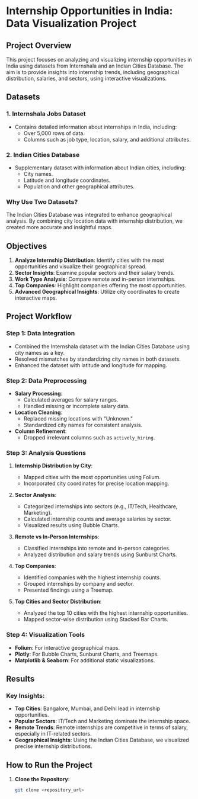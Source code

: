 # Internship Opportunities in India: Data Visualization Project

## Project Overview
This project focuses on analyzing and visualizing internship opportunities in India using datasets from Internshala and an Indian Cities Database. The aim is to provide insights into internship trends, including geographical distribution, salaries, and sectors, using interactive visualizations.

## Datasets
### 1. **Internshala Jobs Dataset**
- Contains detailed information about internships in India, including:
  - Over 5,000 rows of data.
  - Columns such as job type, location, salary, and additional attributes.

### 2. **Indian Cities Database**
- Supplementary dataset with information about Indian cities, including:
  - City names.
  - Latitude and longitude coordinates.
  - Population and other geographical attributes.

### Why Use Two Datasets?
The Indian Cities Database was integrated to enhance geographical analysis. By combining city location data with internship distribution, we created more accurate and insightful maps.

## Objectives
1. **Analyze Internship Distribution**: Identify cities with the most opportunities and visualize their geographical spread.
2. **Sector Insights**: Examine popular sectors and their salary trends.
3. **Work Type Analysis**: Compare remote and in-person internships.
4. **Top Companies**: Highlight companies offering the most opportunities.
5. **Advanced Geographical Insights**: Utilize city coordinates to create interactive maps.

## Project Workflow

### Step 1: Data Integration
- Combined the Internshala dataset with the Indian Cities Database using city names as a key.
- Resolved mismatches by standardizing city names in both datasets.
- Enhanced the dataset with latitude and longitude for mapping.

### Step 2: Data Preprocessing
- **Salary Processing**:
  - Calculated averages for salary ranges.
  - Handled missing or incomplete salary data.
- **Location Cleaning**:
  - Replaced missing locations with "Unknown."
  - Standardized city names for consistent analysis.
- **Column Refinement**:
  - Dropped irrelevant columns such as `actively_hiring`.

### Step 3: Analysis Questions
1. **Internship Distribution by City**:
   - Mapped cities with the most opportunities using Folium.
   - Incorporated city coordinates for precise location mapping.

2. **Sector Analysis**:
   - Categorized internships into sectors (e.g., IT/Tech, Healthcare, Marketing).
   - Calculated internship counts and average salaries by sector.
   - Visualized results using Bubble Charts.

3. **Remote vs In-Person Internships**:
   - Classified internships into remote and in-person categories.
   - Analyzed distribution and salary trends using Sunburst Charts.

4. **Top Companies**:
   - Identified companies with the highest internship counts.
   - Grouped internships by company and sector.
   - Presented findings using a Treemap.

5. **Top Cities and Sector Distribution**:
   - Analyzed the top 10 cities with the highest internship opportunities.
   - Mapped sector-wise distribution using Stacked Bar Charts.

### Step 4: Visualization Tools
- **Folium**: For interactive geographical maps.
- **Plotly**: For Bubble Charts, Sunburst Charts, and Treemaps.
- **Matplotlib & Seaborn**: For additional static visualizations.

## Results
### Key Insights:
- **Top Cities**: Bangalore, Mumbai, and Delhi lead in internship opportunities.
- **Popular Sectors**: IT/Tech and Marketing dominate the internship space.
- **Remote Trends**: Remote internships are competitive in terms of salary, especially in IT-related sectors.
- **Geographical Insights**: Using the Indian Cities Database, we visualized precise internship distributions.

## How to Run the Project
1. **Clone the Repository**:
   ```bash
   git clone <repository_url>
